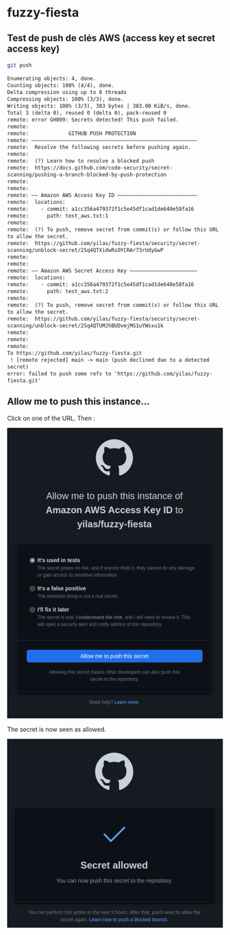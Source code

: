 # fuzzy-fiesta

## Test de push de clés AWS (access key et secret access key)

```bash
git push
```

```log
Enumerating objects: 4, done.
Counting objects: 100% (4/4), done.
Delta compression using up to 8 threads
Compressing objects: 100% (3/3), done.
Writing objects: 100% (3/3), 383 bytes | 383.00 KiB/s, done.
Total 3 (delta 0), reused 0 (delta 0), pack-reused 0
remote: error GH009: Secrets detected! This push failed.
remote: 
remote:             GITHUB PUSH PROTECTION
remote: ——————————————————————————————————————————————————————
remote:  Resolve the following secrets before pushing again.
remote: 
remote:  (?) Learn how to resolve a blocked push
remote:  https://docs.github.com/code-security/secret-scanning/pushing-a-branch-blocked-by-push-protection
remote: 
remote: 
remote: —— Amazon AWS Access Key ID ——————————————————————————
remote:  locations:
remote:    - commit: a1cc356a479372f1c5e45df1cad1de640e58fa16
remote:      path: test_aws.txt:1
remote: 
remote:  (?) To push, remove secret from commit(s) or follow this URL to allow the secret.
remote:  https://github.com/yilas/fuzzy-fiesta/security/secret-scanning/unblock-secret/2Sq4QTXidwRsOYCRAr73rUdyGwP
remote: 
remote: 
remote: —— Amazon AWS Secret Access Key ——————————————————————
remote:  locations:
remote:    - commit: a1cc356a479372f1c5e45df1cad1de640e58fa16
remote:      path: test_aws.txt:2
remote: 
remote:  (?) To push, remove secret from commit(s) or follow this URL to allow the secret.
remote:  https://github.com/yilas/fuzzy-fiesta/security/secret-scanning/unblock-secret/2Sq4QTUMJhBUDvmjMG1uYWsxu1k
remote: 
remote: 
remote: 
To https://github.com/yilas/fuzzy-fiesta.git
 ! [remote rejected] main -> main (push declined due to a detected secret)
error: failed to push some refs to 'https://github.com/yilas/fuzzy-fiesta.git'
```

## Allow me to push this instance...

Click on one of the URL. Then :

![Allow me to push this instance of Amazon AWS Access Key ID to yilas/fuzzy-fiesta](./2023-07-20_15-48.png)

The secret is now seen as allowed.

![Secret allowed](./2023-07-20_15-53.png)
